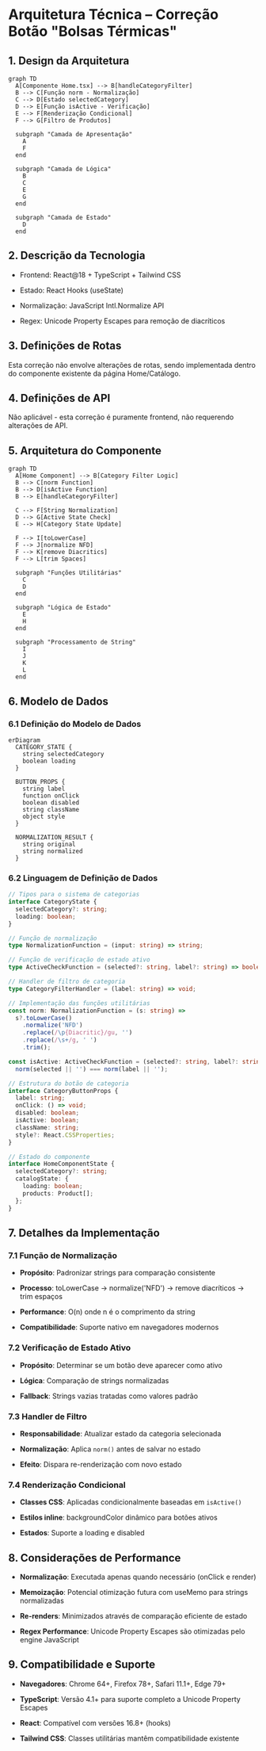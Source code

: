 # Arquitetura Técnica – Correção Botão "Bolsas Térmicas"

## 1. Design da Arquitetura

```mermaid
graph TD
  A[Componente Home.tsx] --> B[handleCategoryFilter]
  B --> C[Função norm - Normalização]
  C --> D[Estado selectedCategory]
  D --> E[Função isActive - Verificação]
  E --> F[Renderização Condicional]
  F --> G[Filtro de Produtos]

  subgraph "Camada de Apresentação"
    A
    F
  end

  subgraph "Camada de Lógica"
    B
    C
    E
    G
  end

  subgraph "Camada de Estado"
    D
  end
```

## 2. Descrição da Tecnologia

* Frontend: React\@18 + TypeScript + Tailwind CSS

* Estado: React Hooks (useState)

* Normalização: JavaScript Intl.Normalize API

* Regex: Unicode Property Escapes para remoção de diacríticos

## 3. Definições de Rotas

Esta correção não envolve alterações de rotas, sendo implementada dentro do componente existente da página Home/Catálogo.

## 4. Definições de API

Não aplicável - esta correção é puramente frontend, não requerendo alterações de API.

## 5. Arquitetura do Componente

```mermaid
graph TD
  A[Home Component] --> B[Category Filter Logic]
  B --> C[norm Function]
  B --> D[isActive Function]
  B --> E[handleCategoryFilter]
  
  C --> F[String Normalization]
  D --> G[Active State Check]
  E --> H[Category State Update]
  
  F --> I[toLowerCase]
  F --> J[normalize NFD]
  F --> K[remove Diacritics]
  F --> L[trim Spaces]

  subgraph "Funções Utilitárias"
    C
    D
  end

  subgraph "Lógica de Estado"
    E
    H
  end

  subgraph "Processamento de String"
    I
    J
    K
    L
  end
```

## 6. Modelo de Dados

### 6.1 Definição do Modelo de Dados

```mermaid
erDiagram
  CATEGORY_STATE {
    string selectedCategory
    boolean loading
  }
  
  BUTTON_PROPS {
    string label
    function onClick
    boolean disabled
    string className
    object style
  }
  
  NORMALIZATION_RESULT {
    string original
    string normalized
  }
```

### 6.2 Linguagem de Definição de Dados

```typescript
// Tipos para o sistema de categorias
interface CategoryState {
  selectedCategory?: string;
  loading: boolean;
}

// Função de normalização
type NormalizationFunction = (input: string) => string;

// Função de verificação de estado ativo
type ActiveCheckFunction = (selected?: string, label?: string) => boolean;

// Handler de filtro de categoria
type CategoryFilterHandler = (label: string) => void;

// Implementação das funções utilitárias
const norm: NormalizationFunction = (s: string) => 
  s?.toLowerCase()
    .normalize('NFD')
    .replace(/\p{Diacritic}/gu, '')
    .replace(/\s+/g, ' ')
    .trim();

const isActive: ActiveCheckFunction = (selected?: string, label?: string) => 
  norm(selected || '') === norm(label || '');

// Estrutura do botão de categoria
interface CategoryButtonProps {
  label: string;
  onClick: () => void;
  disabled: boolean;
  isActive: boolean;
  className: string;
  style?: React.CSSProperties;
}

// Estado do componente
interface HomeComponentState {
  selectedCategory?: string;
  catalogState: {
    loading: boolean;
    products: Product[];
  };
}
```

## 7. Detalhes da Implementação

### 7.1 Função de Normalização

* **Propósito**: Padronizar strings para comparação consistente

* **Processo**: toLowerCase → normalize('NFD') → remove diacríticos → trim espaços

* **Performance**: O(n) onde n é o comprimento da string

* **Compatibilidade**: Suporte nativo em navegadores modernos

### 7.2 Verificação de Estado Ativo

* **Propósito**: Determinar se um botão deve aparecer como ativo

* **Lógica**: Comparação de strings normalizadas

* **Fallback**: Strings vazias tratadas como valores padrão

### 7.3 Handler de Filtro

* **Responsabilidade**: Atualizar estado da categoria selecionada

* **Normalização**: Aplica `norm()` antes de salvar no estado

* **Efeito**: Dispara re-renderização com novo estado

### 7.4 Renderização Condicional

* **Classes CSS**: Aplicadas condicionalmente baseadas em `isActive()`

* **Estilos inline**: backgroundColor dinâmico para botões ativos

* **Estados**: Suporte a loading e disabled

## 8. Considerações de Performance

* **Normalização**: Executada apenas quando necessário (onClick e render)

* **Memoização**: Potencial otimização futura com useMemo para strings normalizadas

* **Re-renders**: Minimizados através de comparação eficiente de estado

* **Regex Performance**: Unicode Property Escapes são otimizadas pelo engine JavaScript

## 9. Compatibilidade e Suporte

* **Navegadores**: Chrome 64+, Firefox 78+, Safari 11.1+, Edge 79+

* **TypeScript**: Versão 4.1+ para suporte completo a Unicode Property Escapes

* **React**: Compatível com versões 16.8+ (hooks)

* **Tailwind CSS**: Classes utilitárias mantêm compatibilidade existente

